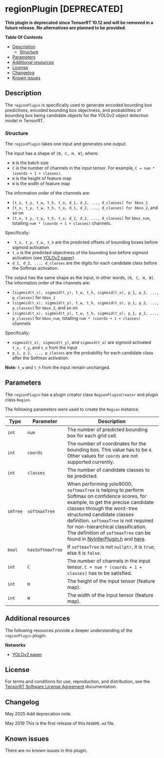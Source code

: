 # regionPlugin [DEPRECATED]

**This plugin is deprecated since TensorRT 10.12 and will be removed in a future release. No alternatives are planned to be provided.**

**Table Of Contents**
- [Description](#description)
    * [Structure](#structure)
- [Parameters](#parameters)
- [Additional resources](#additional-resources)
- [License](#license)
- [Changelog](#changelog)
- [Known issues](#known-issues)

## Description

The `regionPlugin`  is specifically used to generate encoded bounding box predictions, encoded bounding box objectness, and probabilities of bounding box being candidate objects for the YOLOv2 object detection model in TensorRT.


### Structure

The `regionPlugin` takes one input and generates one output.

The input has a shape of `[N, C, H, W]`, where:
-   `N` is the batch size
-   `C` is the number of channels in the input tensor. For example, `C = num * (coords + 1 + classes)`.
-   `H` is the height of feature map
-   `W` is the width of feature map

The information order of the channels are:
-   `[t_x, t_y, t_w, t_h, t_o, d_1, d_2, ..., d_classes] for bbox_1`
-   `[t_x, t_y, t_w, t_h, t_o, d_1, d_2, ..., d_classes] for bbox_2`, and so on
-   `[t_x, t_y, t_w, t_h, t_o, d_1, d_2, ..., d_classes]` for `bbox_num`, totalling `num * (coords + 1 + classes)` channels.
   
Specifically:
-  ` t_x, t_y, t_w, t_h` are the predicted offsets of bounding boxes before sigmoid activation
-   `t_o` is the predicted objectness of the bounding box before sigmoid activation (see [YOLOv2 paper](https://arxiv.org/abs/1612.08242))
-   `d_1, d_2, ..., d_classes` are the digits for each candidate class before the Softmax activation.

The output has the same shape as the input, in other words, `[N, C, H, W]`. The information order of the channels are:
-  `[sigmoid(t_x), sigmoid(t_y), t_w, t_h, sigmoid(t_o), p_1, p_2, ..., p_classes]` for `bbox_1`
-  `[sigmoid(t_x), sigmoid(t_y), t_w, t_h, sigmoid(t_o), p_1, p_2, ..., p_classes]` for `bbox_2`, and so on
-  `[sigmoid(t_x), sigmoid(t_y), t_w, t_h, sigmoid(t_o), p_1, p_2, ..., p_classes]` for `bbox_num`, totalling `num * (coords + 1 + classes)` channels

Specifically:
-   `sigmoid(t_x), sigmoid(t_y)`, and `sigmoid(t_o)` are sigmoid activated `t_x, t_y`, and `t_o` from the input
-   `p_1, p_2, ..., p_classes` are the probability for each candidate class after the Softmax activation.
 
**Note:** `t_w` and `t_h` from the input remain unchanged.


## Parameters

The `regionPlugin` has a plugin creator class `RegionPluginCreator` and plugin class `Region`.

The following parameters were used to create the `Region` instance.

| Type     | Parameter                | Description
|----------|--------------------------|--------------------------------------------------------
|`int`     |`num`                     |The number of predicted bounding box for each grid cell.
|`int`     |`coords`                  |The number of coordinates for the bounding box. This value has to be `4`. Other values for `coords` are not supported currently.
|`int`     |`classes`                 |The number of candidate classes to be predicted.
|`smTree`  |`softmaxTree`             |When performing yolo9000, `softmaxTree` is helping to perform Softmax on confidence scores, for example, to get the precise candidate classes through the word-tree structured candidate classes definition. `softmaxTree` is not required for non-hierarchical classification. The definition of `softmaxTree` can be found in [NvInferPlugin.h](https://docs.nvidia.com/deeplearning/sdk/tensorrt-api/c_api/_nv_infer_plugin_8h_source.html) and [here](https://docs.nvidia.com/deeplearning/sdk/tensorrt-api/c_api/structnvinfer1_1_1plugin_1_1softmax_tree.html).
|`bool`    |`hasSoftmaxTree`          |If `softmaxTree` is not `nullptr`, it is `true`; else it is `false`.
|`int`     |`C`                       |The number of channels in the input tensor. `C = num * (coords + 1 + classes)` has to be satisfied.
|`int`     |`H`                       |The height of the input tensor (feature map).
|`int`     |`W`                       |The width of the input tensor (feature map).



## Additional resources

The following resources provide a deeper understanding of the `regionPlugin` plugin:

**Networks**
- [YOLOv2 paper](https://arxiv.org/abs/1612.08242)   


## License

For terms and conditions for use, reproduction, and distribution, see the [TensorRT Software License Agreement](https://docs.nvidia.com/deeplearning/sdk/tensorrt-sla/index.html) 
documentation.


## Changelog

May 2025
Add deprecation note.

May 2019
This is the first release of this `README.md` file.


## Known issues

There are no known issues in this plugin.
